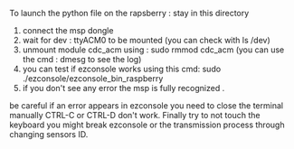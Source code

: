 To launch the python file on the rapsberry : stay in this directory

1. connect the msp dongle
2. wait for dev : ttyACM0 to be mounted (you can check with ls /dev)
3. unmount module cdc_acm using : sudo rmmod cdc_acm
(you can use the cmd : dmesg to see the log)
4. you can test if ezconsole works using this cmd: sudo ./ezconsole/ezconsole_bin_raspberry
5. if you don't see any error the msp is fully recognized .

be careful if an error appears in ezconsole you need to close the terminal manually CTRL-C or CTRL-D don't work.
Finally try to not touch the keyboard you might break ezconsole or the transmission process through changing sensors ID.
